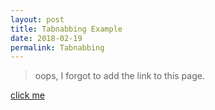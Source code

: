```yaml
---
layout: post
title: Tabnabbing Example
date: 2018-02-19
permalink: Tabnabbing
---
```


> oops, I forgot to add the link to this page.

<a target="_blank" href="{{site.url}}/rocketTest">click me</a>

